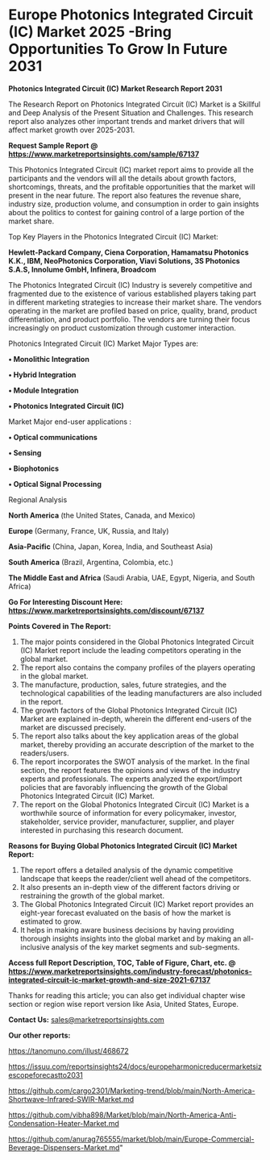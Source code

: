 # Europe Photonics Integrated Circuit (IC) Market 2025 -Bring Opportunities To Grow In Future 2031

<strong>Photonics Integrated Circuit (IC) Market Research Report 2031</strong>

The Research Report on Photonics Integrated Circuit (IC) Market is a Skillful and Deep Analysis of the Present Situation and Challenges. This research report also analyzes other important trends and market drivers that will affect market growth over 2025-2031.

<strong>Request Sample Report @ <a href=https://www.marketreportsinsights.com/sample/67137>https://www.marketreportsinsights.com/sample/67137</a></strong>

This Photonics Integrated Circuit (IC) market report aims to provide all the participants and the vendors will all the details about growth factors, shortcomings, threats, and the profitable opportunities that the market will present in the near future. The report also features the revenue share, industry size, production volume, and consumption in order to gain insights about the politics to contest for gaining control of a large portion of the market share.

Top Key Players in the Photonics Integrated Circuit (IC) Market:

<strong>Hewlett-Packard Company, Ciena Corporation, Hamamatsu Photonics K.K., IBM, NeoPhotonics Corporation, Viavi Solutions, 3S Photonics S.A.S, Innolume GmbH, Infinera, Broadcom</strong>

The Photonics Integrated Circuit (IC) Industry is severely competitive and fragmented due to the existence of various established players taking part in different marketing strategies to increase their market share. The vendors operating in the market are profiled based on price, quality, brand, product differentiation, and product portfolio. The vendors are turning their focus increasingly on product customization through customer interaction.

Photonics Integrated Circuit (IC) Market Major Types are:

<strong>• Monolithic Integration

• Hybrid Integration

• Module Integration

• Photonics Integrated Circuit (IC)</strong>

Market Major end-user applications :

<strong>• Optical communications

• Sensing

• Biophotonics

• Optical Signal Processing</strong>

Regional Analysis

</u><strong><b>North America</b></strong> (the United States, Canada, and Mexico)

<strong><b>Europe </b></strong>(Germany, France, UK, Russia, and Italy)

<strong><b>Asia-Pacific</b></strong> (China, Japan, Korea, India, and Southeast Asia)

<strong><b>South America</b></strong> (Brazil, Argentina, Colombia, etc.)

<strong><b>The Middle East and Africa</b></strong> (Saudi Arabia, UAE, Egypt, Nigeria, and South Africa)

<strong>Go For Interesting Discount Here: <a href=https://www.marketreportsinsights.com/discount/67137>https://www.marketreportsinsights.com/discount/67137</a></strong>

<strong>Points Covered in The Report:</strong>
<ol>
  <li>The major points considered in the Global Photonics Integrated Circuit (IC) Market report include the leading competitors operating in the global market.</li>
  <li>The report also contains the company profiles of the players operating in the global market.</li>
  <li>The manufacture, production, sales, future strategies, and the technological capabilities of the leading manufacturers are also included in the report.</li>
  <li>The growth factors of the Global Photonics Integrated Circuit (IC) Market are explained in-depth, wherein the different end-users of the market are discussed precisely.</li>
  <li>The report also talks about the key application areas of the global market, thereby providing an accurate description of the market to the readers/users.</li>
  <li>The report incorporates the SWOT analysis of the market. In the final section, the report features the opinions and views of the industry experts and professionals. The experts analyzed the export/import policies that are favorably influencing the growth of the Global Photonics Integrated Circuit (IC) Market.</li>
  <li>The report on the Global Photonics Integrated Circuit (IC) Market is a worthwhile source of information for every policymaker, investor, stakeholder, service provider, manufacturer, supplier, and player interested in purchasing this research document.</li>
</ol>
<strong>Reasons for Buying Global Photonics Integrated Circuit (IC) Market Report:</strong>

<ol>
  <li>The report offers a detailed analysis of the dynamic competitive landscape that keeps the reader/client well ahead of the competitors.</li>
  <li>It also presents an in-depth view of the different factors driving or restraining the growth of the global market.</li>
  <li>The Global Photonics Integrated Circuit (IC) Market report provides an eight-year forecast evaluated on the basis of how the market is estimated to grow.</li>
  <li>It helps in making aware business decisions by having providing thorough insights insights into the global market and by making an all-inclusive analysis of the key market segments and sub-segments.</li>
</ol>
<strong>Access full Report Description, TOC, Table of Figure, Chart, etc. @ <a href=https://www.marketreportsinsights.com/industry-forecast/photonics-integrated-circuit-ic-market-growth-and-size-2021-67137>https://www.marketreportsinsights.com/industry-forecast/photonics-integrated-circuit-ic-market-growth-and-size-2021-67137</a></strong>


Thanks for reading this article; you can also get individual chapter wise section or region wise report version like Asia, United States, Europe.

<strong>Contact Us:</strong>
sales@marketreportsinsights.com

<strong>Our other reports:</strong>

<a href=https://tanomuno.com/illust/468672>https://tanomuno.com/illust/468672</a>

<a href=https://issuu.com/reportsinsights24/docs/europeharmonicreducermarketsizescopeforecastto2031>https://issuu.com/reportsinsights24/docs/europeharmonicreducermarketsizescopeforecastto2031</a>

<a href=https://github.com/cargo2301/Marketing-trend/blob/main/North-America-Shortwave-Infrared-SWIR-Market.md>https://github.com/cargo2301/Marketing-trend/blob/main/North-America-Shortwave-Infrared-SWIR-Market.md</a>

<a href=https://github.com/vibha898/Market/blob/main/North-America-Anti-Condensation-Heater-Market.md>https://github.com/vibha898/Market/blob/main/North-America-Anti-Condensation-Heater-Market.md</a>

<a href=https://github.com/anurag765555/market/blob/main/Europe-Commercial-Beverage-Dispensers-Market.md>https://github.com/anurag765555/market/blob/main/Europe-Commercial-Beverage-Dispensers-Market.md</a>"
